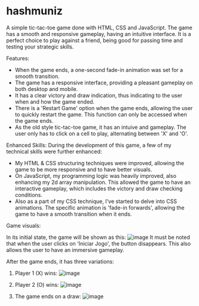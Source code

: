 # hashmuniz
A simple tic-tac-toe game done with HTML, CSS and JavaScript. The game has a smooth and responsive gameplay, having an intuitive interface. It is a perfect choice to play against a friend, being good for passing time and testing your strategic skills.

Features:
- When the game ends, a one-second fade-in animation was set for a smooth transition.
- The game has a responsive interface, providing a pleasant gameplay on both desktop and mobile.
- It has a clear victory and draw indication, thus indicating to the user when and how the game ended.
- There is a 'Restart Game' option when the game ends, allowing the user to quickly restart the game. This function can only be accessed when the game ends.
- As the old style tic-tac-toe game, it has an intuive and gameplay. The user only has to click on a cell to play, alternating between 'X' and 'O'.

Enhanced Skills:
During the development of this game, a few of my technical skills were further enhanced:
- My HTML & CSS structuring techniques were improved, allowing the game to be more responsive and to have better visuals.
- On JavaScript, my programming logic was heavily improved, also enhancing my 2d array manipulation. This allowed the game to have an interactive gameplay, which includes the victory and draw checking conditions.
- Also as a part of my CSS technique, I've started to delve into CSS animations. The specific animation is 'fade-in forwards', allowing the game to have a smooth transition when it ends.

Game visuals:

In its initial state, the game will be shown as this:
![image](https://github.com/RaulSMuniz/hashmuniz/assets/136410938/6e6b8f91-f2ff-4781-9547-2977a101ebce)
It must be noted that when the user clicks on 'Iniciar Jogo', the button disappears. This also allows the user to have an immersive gameplay.

After the game ends, it has three variations:
1. Player 1 (X) wins:
![image](https://github.com/RaulSMuniz/hashmuniz/assets/136410938/99b5745d-16ee-4e85-ac3d-329edf11fd09)

2. Player 2 (O) wins:
![image](https://github.com/RaulSMuniz/hashmuniz/assets/136410938/5e950bfd-ac27-4c62-9404-412a10cc1827)

3. The game ends on a draw:
![image](https://github.com/RaulSMuniz/hashmuniz/assets/136410938/694bfd23-f8c3-4d90-a687-771a3945045e)




